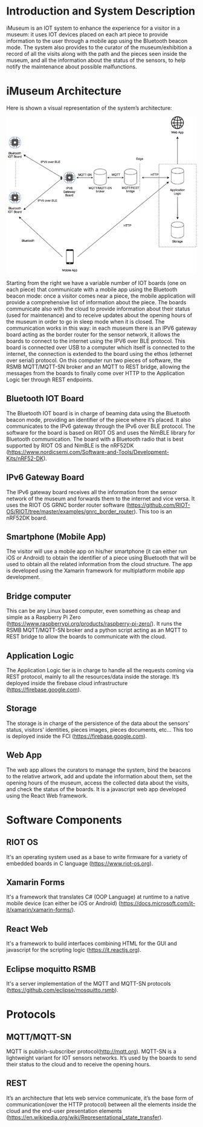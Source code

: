 # Introduction and System Description

iMuseum is an IOT system to enhance the experience for a visitor in a museum: it uses IOT devices placed on each art piece to provide information to the user through a mobile app using the Bluetooth beacon mode.
The system also provides to the curator of the museum/exhibition a record of all the visits along with the path and the pieces seen inside the museum, and all the information about the status of the sensors, to help notify the maintenance about possible malfunctions.

# iMuseum Architecture
Here is shown a visual representation of the system’s architecture:


<div align="center">
<img src="./src/architecture.png" >
</div>

Starting from the right we have a variable number of IOT boards (one on each piece) that communicate with a mobile app using the Bluetooth beacon mode: once a visitor comes near a piece, the mobile application will provide a comprehensive list of information about the piece.
The boards communicate also with the cloud to provide information about their status (used for maintenance) and to receive updates about the opening hours of the museum in order to go in sleep mode when it is closed.
The communication works in this way: in each museum there is an IPV6 gateway board acting as the border router for the sensor network, it allows the boards to connect to the internet using the IPV6 over BLE protocol. This board is connected over USB to a computer which itself is connected to the internet, the connection is extended to the board using the ethos (ethernet over serial) protocol. On this computer run two pieces of software, the RSMB MQTT/MQTT-SN broker and an MQTT to REST bridge, allowing the messages from the boards to finally come over HTTP to the Application Logic tier through REST endpoints.

## Bluetooth IOT Board
The Bluetooth IOT board is in charge of beaming data using the Bluetooth beacon mode, providing an identifier of the piece where it’s placed. It also communicates to the IPv6 gateway through the IPv6 over BLE protocol.
The software for the board is based on RIOT OS and uses the NimBLE library for Bluetooth communication.
The board with a Bluetooth radio that is best supported by RIOT OS and NimBLE is the nRF52DK (https://www.nordicsemi.com/Software-and-Tools/Development-Kits/nRF52-DK).

## IPv6 Gateway Board
The IPv6 gateway board receives all the information from the sensor network of the museum and forwards them to the internet and vice versa.
It uses the RIOT OS GRNC border router software (https://github.com/RIOT-OS/RIOT/tree/master/examples/gnrc_border_router).
This too is an nRF52DK board.

## Smartphone (Mobile App)
The visitor will use a mobile app on his/her smartphone (it can either run iOS or Android) to obtain the identifier of a piece using Bluetooth that will be used to obtain all the related information from the cloud structure.
The app is developed using the Xamarin framework for multiplatform mobile app development.

## Bridge computer
This can be any Linux based computer, even something as cheap and simple as a Raspberry Pi Zero (https://www.raspberrypi.org/products/raspberry-pi-zero/).
It runs the RSMB MQTT/MQTT-SN broker and a python script acting as an MQTT to REST bridge to allow the boards to communicate with the cloud.

## Application Logic
The Application Logic tier is in charge to handle all the requests coming via REST protocol, mainly to all the resources/data inside the storage.
It’s deployed inside the firebase cloud infrastructure (https://firebase.google.com).

## Storage
The storage is in charge of the persistence of the data about the sensors' status, visitors' identities, pieces images, pieces documents, etc...
This too is deployed inside the FCI (https://firebase.google.com).

## Web App
The web app allows the curators to manage the system, bind the beacons to the relative artwork, add and update the information about them, set the opening hours of the museum, access the collected data about the visits, and check the status of the boards.
It is a javascript web app developed using the React Web framework.

# Software Components

## RIOT OS
It's an operating system used as a base to write firmware for a variety of embedded boards in C language (https://www.riot-os.org).

## Xamarin Forms
It's a framework that translates C# (OOP Language) at runtime to a native mobile device (can either be iOS or Android) (https://docs.microsoft.com/it-it/xamarin/xamarin-forms/).

## React Web
It's a framework to build interfaces combining HTML for the GUI and javascript for the scripting logic (https://it.reactjs.org).

## Eclipse moquitto RSMB
It's a server implementation of the MQTT and MQTT-SN protocols (https://github.com/eclipse/mosquitto.rsmb).


# Protocols

## MQTT/MQTT-SN
MQTT is publish-subscriber protocol(http://mqtt.org). MQTT-SN is a lightweight variant for IOT sensors networks. It’s used by the boards to send their status to the cloud and to receive the opening hours.

## REST
It’s an architecture that lets web service communicate, it’s the base form of communication(over the HTTP protocol) between all the elements inside the cloud and the end-user presentation elements (https://en.wikipedia.org/wiki/Representational_state_transfer).